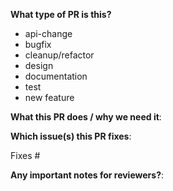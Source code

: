 **What type of PR is this?**

<!-- Select one:
-->

- api-change
- bugfix
- cleanup/refactor
- design
- documentation
- test
- new feature

**What this PR does / why we need it**:

**Which issue(s) this PR fixes**:
<!--
*Automatically closes linked issue when PR is merged.
Usage: `Fixes #<issue number>`, or `Fixes (paste link of issue)`.
-->

Fixes #

**Any important notes for reviewers?**:
